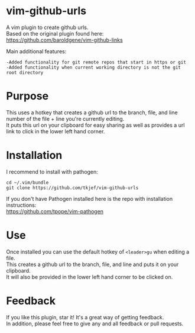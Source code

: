 vim-github-urls
================

A vim plugin to create github urls.  
Based on the original plugin found here: https://github.com/baroldgene/vim-github-links

Main additional features:
```
-Added functionality for git remote repos that start in https or git
-Added functionality when current working directory is not the git root directory
```

Purpose
================

This uses a hotkey that creates a github url to the branch, file, and line number of the file + line you're currently editing.  
It puts this url on your clipboard for easy sharing as well as provides a url link to click in the lower left hand corner.

Installation
================
I recommend to install with pathogen:
```
cd ~/.vim/bundle
git clone https://github.com/tkjef/vim-github-urls
```

If you don't have Pathogen installed here is the repo with installation instructions:  
https://github.com/tpope/vim-pathogen

Use
================
Once installed you can use the default hotkey of `<leader>gu` when editing a file.   
This creates a github url to the branch, file, and line and puts it on your clipboard.  
It will also be provided in the lower left hand corner to be clicked on.

Feedback
================
If you like this plugin, star it! It's a great way of getting feedback.  
In addition, please feel free to give any and all feedback or pull requests.
